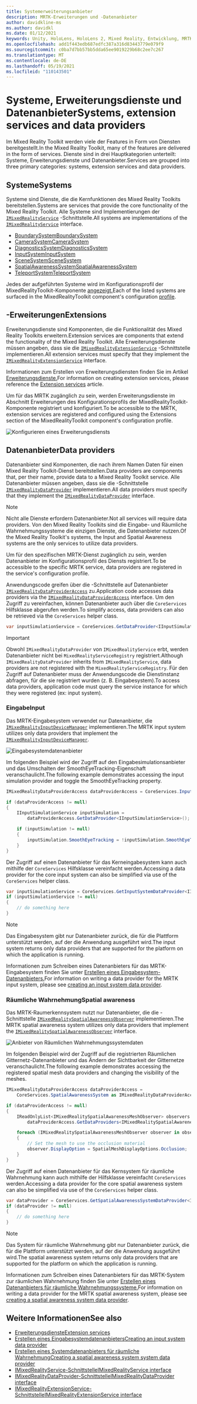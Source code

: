 ```yaml
---
title: Systemerweiterungsanbieter
description: MRTK-Erweiterungen und -Datenanbieter
author: davidkline-ms
ms.author: davidkl
ms.date: 01/12/2021
keywords: Unity, HoloLens, HoloLens 2, Mixed Reality, Entwicklung, MRTK, Systemerweiterungen,
ms.openlocfilehash: add1f443edb687edfc387a316d83443779e079f9
ms.sourcegitcommit: c0ba7d7bb57bb5dda65ee9019229b68c2ee7c267
ms.translationtype: MT
ms.contentlocale: de-DE
ms.lasthandoff: 05/19/2021
ms.locfileid: "110143501"
---
```

# <a name="systems-extension-services-and-data-providers"></a><span data-ttu-id="1d6f6-104">Systeme, Erweiterungsdienste und Datenanbieter</span><span class="sxs-lookup"><span data-stu-id="1d6f6-104">Systems, extension services and data providers</span></span>

<span data-ttu-id="1d6f6-105">Im Mixed Reality Toolkit werden viele der Features in Form von Diensten bereitgestellt.</span><span class="sxs-lookup"><span data-stu-id="1d6f6-105">In the Mixed Reality Toolkit, many of the features are delivered in the form of services.</span></span> <span data-ttu-id="1d6f6-106">Dienste sind in drei Hauptkategorien unterteilt: Systeme, Erweiterungsdienste und Datenanbieter.</span><span class="sxs-lookup"><span data-stu-id="1d6f6-106">Services are grouped into three primary categories: systems, extension services and data providers.</span></span>

## <a name="systems"></a><span data-ttu-id="1d6f6-107">Systeme</span><span class="sxs-lookup"><span data-stu-id="1d6f6-107">Systems</span></span>

<span data-ttu-id="1d6f6-108">Systeme sind Dienste, die die Kernfunktionen des Mixed Reality Toolkits bereitstellen.</span><span class="sxs-lookup"><span data-stu-id="1d6f6-108">Systems are services that provide the core functionality of the Mixed Reality Toolkit.</span></span> <span data-ttu-id="1d6f6-109">Alle Systeme sind Implementierungen der [`IMixedRealityService`](xref:Microsoft.MixedReality.Toolkit.IMixedRealityService) -Schnittstelle.</span><span class="sxs-lookup"><span data-stu-id="1d6f6-109">All systems are implementations of the [`IMixedRealityService`](xref:Microsoft.MixedReality.Toolkit.IMixedRealityService) interface.</span></span>

- [<span data-ttu-id="1d6f6-110">BoundarySystem</span><span class="sxs-lookup"><span data-stu-id="1d6f6-110">BoundarySystem</span></span>](../features/boundary/boundary-system-getting-started.md)
- [<span data-ttu-id="1d6f6-111">CameraSystem</span><span class="sxs-lookup"><span data-stu-id="1d6f6-111">CameraSystem</span></span>](../features/camera-system/camera-system-overview.md)
- [<span data-ttu-id="1d6f6-112">DiagnosticsSystem</span><span class="sxs-lookup"><span data-stu-id="1d6f6-112">DiagnosticsSystem</span></span>](../features/diagnostics/diagnostics-system-getting-started.md)
- [<span data-ttu-id="1d6f6-113">InputSystem</span><span class="sxs-lookup"><span data-stu-id="1d6f6-113">InputSystem</span></span>](../features/input/overview.md)
- [<span data-ttu-id="1d6f6-114">SceneSystem</span><span class="sxs-lookup"><span data-stu-id="1d6f6-114">SceneSystem</span></span>](../features/scene-system/scene-system-getting-started.md)
- [<span data-ttu-id="1d6f6-115">SpatialAwarenessSystem</span><span class="sxs-lookup"><span data-stu-id="1d6f6-115">SpatialAwarenessSystem</span></span>](../features/spatial-awareness/spatial-awareness-getting-started.md)
- [<span data-ttu-id="1d6f6-116">TeleportSystem</span><span class="sxs-lookup"><span data-stu-id="1d6f6-116">TeleportSystem</span></span>](../features/teleport-system/teleport-system.md)

<span data-ttu-id="1d6f6-117">Jedes der aufgeführten Systeme wird im Konfigurationsprofil der MixedRealityToolkit-Komponente [angezeigt.](../features/profiles/profiles.md)</span><span class="sxs-lookup"><span data-stu-id="1d6f6-117">Each of the listed systems are surfaced in the MixedRealityToolkit component's configuration [profile](../features/profiles/profiles.md).</span></span>

## <a name="extensions"></a><span data-ttu-id="1d6f6-118">-Erweiterungen</span><span class="sxs-lookup"><span data-stu-id="1d6f6-118">Extensions</span></span>

<span data-ttu-id="1d6f6-119">Erweiterungsdienste sind Komponenten, die die Funktionalität des Mixed Reality Toolkits erweitern.</span><span class="sxs-lookup"><span data-stu-id="1d6f6-119">Extension services are components that extend the functionality of the Mixed Reality Toolkit.</span></span> <span data-ttu-id="1d6f6-120">Alle Erweiterungsdienste müssen angeben, dass sie die [`IMixedRealityExtensionService`](xref:Microsoft.MixedReality.Toolkit.IMixedRealityExtensionService) -Schnittstelle implementieren.</span><span class="sxs-lookup"><span data-stu-id="1d6f6-120">All extension services must specify that they implement the [`IMixedRealityExtensionService`](xref:Microsoft.MixedReality.Toolkit.IMixedRealityExtensionService) interface.</span></span>

<span data-ttu-id="1d6f6-121">Informationen zum Erstellen von Erweiterungsdiensten finden Sie im Artikel [Erweiterungsdienste.](../features/extensions/extension-services.md)</span><span class="sxs-lookup"><span data-stu-id="1d6f6-121">For information on creating extension services, please reference the [Extension services](../features/extensions/extension-services.md) article.</span></span>

<span data-ttu-id="1d6f6-122">Um für das MRTK zugänglich zu sein, werden Erweiterungsdienste im Abschnitt Erweiterungen des Konfigurationsprofils der MixedRealityToolkit-Komponente registriert und konfiguriert.</span><span class="sxs-lookup"><span data-stu-id="1d6f6-122">To be accessible to the MRTK, extension services are registered and configured using the Extensions section of the MixedRealityToolkit component's configuration profile.</span></span>

![Konfigurieren eines Erweiterungsdiensts](../features/images/profiles/ConfiguredExtensionService.png)

## <a name="data-providers"></a><span data-ttu-id="1d6f6-124">Datenanbieter</span><span class="sxs-lookup"><span data-stu-id="1d6f6-124">Data providers</span></span>

<span data-ttu-id="1d6f6-125">Datenanbieter sind Komponenten, die nach ihrem Namen Daten für einen Mixed Reality Toolkit-Dienst bereitstellen.</span><span class="sxs-lookup"><span data-stu-id="1d6f6-125">Data providers are components that, per their name, provide data to a Mixed Reality Toolkit service.</span></span> <span data-ttu-id="1d6f6-126">Alle Datenanbieter müssen angeben, dass sie die -Schnittstelle [`IMixedRealityDataProvider`](xref:Microsoft.MixedReality.Toolkit.IMixedRealityDataProvider) implementieren.</span><span class="sxs-lookup"><span data-stu-id="1d6f6-126">All data providers must specify that they implement the [`IMixedRealityDataProvider`](xref:Microsoft.MixedReality.Toolkit.IMixedRealityDataProvider) interface.</span></span>

> [!NOTE]
> <span data-ttu-id="1d6f6-127">Nicht alle Dienste erfordern Datenanbieter.</span><span class="sxs-lookup"><span data-stu-id="1d6f6-127">Not all services will require data providers.</span></span> <span data-ttu-id="1d6f6-128">Von den Mixed Reality Toolkits sind die Eingabe- und Räumliche Wahrnehmungssysteme die einzigen Dienste, die Datenanbieter nutzen.</span><span class="sxs-lookup"><span data-stu-id="1d6f6-128">Of the Mixed Reality Toolkit's systems, the Input and Spatial Awareness systems are the only services to utilize data providers.</span></span>

<span data-ttu-id="1d6f6-129">Um für den spezifischen MRTK-Dienst zugänglich zu sein, werden Datenanbieter im Konfigurationsprofil des Diensts registriert.</span><span class="sxs-lookup"><span data-stu-id="1d6f6-129">To be accessible to the specific MRTK service, data providers are registered in the service's configuration profile.</span></span>

<span data-ttu-id="1d6f6-130">Anwendungscode greifen über die -Schnittstelle auf Datenanbieter [`IMixedRealityDataProviderAccess`](xref:Microsoft.MixedReality.Toolkit.IMixedRealityDataProviderAccess) zu.</span><span class="sxs-lookup"><span data-stu-id="1d6f6-130">Application code accesses data providers via the [`IMixedRealityDataProviderAccess`](xref:Microsoft.MixedReality.Toolkit.IMixedRealityDataProviderAccess) interface.</span></span> <span data-ttu-id="1d6f6-131">Um den Zugriff zu vereinfachen, können Datenanbieter auch über die `CoreServices` Hilfsklasse abgerufen werden.</span><span class="sxs-lookup"><span data-stu-id="1d6f6-131">To simplify access, data providers can also be retrieved via the `CoreServices` helper class.</span></span>

```c#
var inputSimulationService = CoreServices.GetDataProvider<IInputSimulationService>(CoreServices.InputSystem);
```

> [!IMPORTANT]
> <span data-ttu-id="1d6f6-132">Obwohl `IMixedRealityDataProvider` von `IMixedRealityService` erbt, werden Datenanbieter nicht bei `MixedRealityServiceRegistry` registriert.</span><span class="sxs-lookup"><span data-stu-id="1d6f6-132">Although `IMixedRealityDataProvider` inherits from `IMixedRealityService`, data providers are not registered with the `MixedRealityServiceRegistry`.</span></span> <span data-ttu-id="1d6f6-133">Für den Zugriff auf Datenanbieter muss der Anwendungscode die Dienstinstanz abfragen, für die sie registriert wurden (z. B. Eingabesystem).</span><span class="sxs-lookup"><span data-stu-id="1d6f6-133">To access data providers, application code must query the service instance for which they were registered (ex: input system).</span></span>

### <a name="input"></a><span data-ttu-id="1d6f6-134">Eingabe</span><span class="sxs-lookup"><span data-stu-id="1d6f6-134">Input</span></span>

<span data-ttu-id="1d6f6-135">Das MRTK-Eingabesystem verwendet nur Datenanbieter, die [`IMixedRealityInputDeviceManager`](xref:Microsoft.MixedReality.Toolkit.Input.IMixedRealityInputDeviceManager) implementieren.</span><span class="sxs-lookup"><span data-stu-id="1d6f6-135">The MRTK input system utilizes only data providers that implement the [`IMixedRealityInputDeviceManager`](xref:Microsoft.MixedReality.Toolkit.Input.IMixedRealityInputDeviceManager).</span></span>

![Eingabesystemdatenanbieter](../features/images/input/RegisteredServiceProviders.PNG)

<span data-ttu-id="1d6f6-137">Im folgenden Beispiel wird der Zugriff auf den Eingabesimulationsanbieter und das Umschalten der SmoothEyeTracking-Eigenschaft veranschaulicht.</span><span class="sxs-lookup"><span data-stu-id="1d6f6-137">The following example demonstrates accessing the input simulation provider and toggle the SmoothEyeTracking property.</span></span>

```c#
IMixedRealityDataProviderAccess dataProviderAccess = CoreServices.InputSystem as IMixedRealityDataProviderAccess;

if (dataProviderAccess != null)
{
    IInputSimulationService inputSimulation =
        dataProviderAccess.GetDataProvider<IInputSimulationService>();

    if (inputSimulation != null)
    {
        inputSimulation.SmoothEyeTracking = !inputSimulation.SmoothEyeTracking;
    }
}
```

<span data-ttu-id="1d6f6-138">Der Zugriff auf einen Datenanbieter für das Kerneingabesystem kann auch mithilfe der `CoreServices` Hilfsklasse vereinfacht werden.</span><span class="sxs-lookup"><span data-stu-id="1d6f6-138">Accessing a data provider for the core input system can also be simplified via use of the `CoreServices` helper class.</span></span>

```c#
var inputSimulationService = CoreServices.GetInputSystemDataProvider<IInputSimulationService>();
if (inputSimulationService != null)
{
    // do something here
}
```

> [!NOTE]
> <span data-ttu-id="1d6f6-139">Das Eingabesystem gibt nur Datenanbieter zurück, die für die Plattform unterstützt werden, auf der die Anwendung ausgeführt wird.</span><span class="sxs-lookup"><span data-stu-id="1d6f6-139">The input system returns only data providers that are supported for the platform on which the application is running.</span></span>

<span data-ttu-id="1d6f6-140">Informationen zum Schreiben eines Datenanbieters für das MRTK-Eingabesystem finden Sie unter [Erstellen eines Eingabesystem-Datenanbieters.](../features/input/create-data-provider.md)</span><span class="sxs-lookup"><span data-stu-id="1d6f6-140">For information on writing a data provider for the MRTK input system, please see [creating an input system data provider](../features/input/create-data-provider.md).</span></span>

### <a name="spatial-awareness"></a><span data-ttu-id="1d6f6-141">Räumliche Wahrnehmung</span><span class="sxs-lookup"><span data-stu-id="1d6f6-141">Spatial awareness</span></span>

<span data-ttu-id="1d6f6-142">Das MRTK-Raumerkennsystem nutzt nur Datenanbieter, die die -Schnittstelle [`IMixedRealitySpatialAwarenessObserver`](xref:Microsoft.MixedReality.Toolkit.SpatialAwareness.IMixedRealitySpatialAwarenessObserver) implementieren.</span><span class="sxs-lookup"><span data-stu-id="1d6f6-142">The MRTK spatial awareness system utilizes only data providers that implement the [`IMixedRealitySpatialAwarenessObserver`](xref:Microsoft.MixedReality.Toolkit.SpatialAwareness.IMixedRealitySpatialAwarenessObserver) interface.</span></span>

![Anbieter von Räumlichen Wahrnehmungssystemdaten](../features/images/spatial-awareness/SpatialAwarenessProfile.png)

<span data-ttu-id="1d6f6-144">Im folgenden Beispiel wird der Zugriff auf die registrierten Räumlichen Gitternetz-Datenanbieter und das Ändern der Sichtbarkeit der Gitternetze veranschaulicht.</span><span class="sxs-lookup"><span data-stu-id="1d6f6-144">The following example demonstrates accessing the registered spatial mesh data providers and changing the visibility of the meshes.</span></span>

```c#
IMixedRealityDataProviderAccess dataProviderAccess =
    CoreServices.SpatialAwarenessSystem as IMixedRealityDataProviderAccess;

if (dataProviderAccess != null)
{
    IReadOnlyList<IMixedRealitySpatialAwarenessMeshObserver> observers =
        dataProviderAccess.GetDataProviders<IMixedRealitySpatialAwarenessMeshObserver>();

    foreach (IMixedRealitySpatialAwarenessMeshObserver observer in observers)
    {
        // Set the mesh to use the occlusion material
        observer.DisplayOption = SpatialMeshDisplayOptions.Occlusion;
    }
}
```

<span data-ttu-id="1d6f6-145">Der Zugriff auf einen Datenanbieter für das Kernsystem für räumliche Wahrnehmung kann auch mithilfe der Hilfsklasse vereinfacht `CoreServices` werden.</span><span class="sxs-lookup"><span data-stu-id="1d6f6-145">Accessing a data provider for the core spatial awareness system can also be simplified via use of the `CoreServices` helper class.</span></span>

```c#
var dataProvider = CoreServices.GetSpatialAwarenessSystemDataProvider<IMixedRealitySpatialAwarenessMeshObserver>();
if (dataProvider != null)
{
    // do something here
}
```

> [!NOTE]
> <span data-ttu-id="1d6f6-146">Das System für räumliche Wahrnehmung gibt nur Datenanbieter zurück, die für die Plattform unterstützt werden, auf der die Anwendung ausgeführt wird.</span><span class="sxs-lookup"><span data-stu-id="1d6f6-146">The spatial awareness system returns only data providers that are supported for the platform on which the application is running.</span></span>

<span data-ttu-id="1d6f6-147">Informationen zum Schreiben eines Datenanbieters für das MRTK-System zur räumlichen Wahrnehmung finden Sie unter [Erstellen eines Datenanbieters für räumliche Wahrnehmungssysteme.](../features/spatial-awareness/create-data-provider.md)</span><span class="sxs-lookup"><span data-stu-id="1d6f6-147">For information on writing a data provider for the MRTK spatial awareness system, please see [creating a spatial awareness system data provider](../features/spatial-awareness/create-data-provider.md).</span></span>

## <a name="see-also"></a><span data-ttu-id="1d6f6-148">Weitere Informationen</span><span class="sxs-lookup"><span data-stu-id="1d6f6-148">See also</span></span>

- [<span data-ttu-id="1d6f6-149">Erweiterungsdienste</span><span class="sxs-lookup"><span data-stu-id="1d6f6-149">Extension services</span></span>](../features/extensions/extension-services.md)
- [<span data-ttu-id="1d6f6-150">Erstellen eines Eingabesystemdatenanbieters</span><span class="sxs-lookup"><span data-stu-id="1d6f6-150">Creating an input system data provider</span></span>](../features/input/create-data-provider.md)
- [<span data-ttu-id="1d6f6-151">Erstellen eines Systemdatenanbieters für räumliche Wahrnehmung</span><span class="sxs-lookup"><span data-stu-id="1d6f6-151">Creating a spatial awareness system system data provider</span></span>](../features/spatial-awareness/create-data-provider.md)
- [<span data-ttu-id="1d6f6-152">IMixedRealityService-Schnittstelle</span><span class="sxs-lookup"><span data-stu-id="1d6f6-152">IMixedRealityService interface</span></span>](xref:Microsoft.MixedReality.Toolkit.IMixedRealityService)
- [<span data-ttu-id="1d6f6-153">IMixedRealityDataProvider-Schnittstelle</span><span class="sxs-lookup"><span data-stu-id="1d6f6-153">IMixedRealityDataProvider interface</span></span>](xref:Microsoft.MixedReality.Toolkit.IMixedRealityDataProvider)
- [<span data-ttu-id="1d6f6-154">IMixedRealityExtensionService-Schnittstelle</span><span class="sxs-lookup"><span data-stu-id="1d6f6-154">IMixedRealityExtensionService interface</span></span>](xref:Microsoft.MixedReality.Toolkit.IMixedRealityExtensionService)
